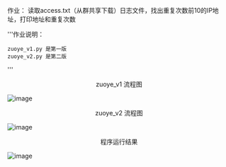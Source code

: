 作业：
    读取access.txt（从群共享下载）日志文件，找出重复次数前10的IP地址，打印地址和重复次数
	
'''作业说明：

    zuoye_v1.py 是第一版
    zuoye_v2.py 是第二版
'''

<center>zuoye_v1 流程图</center >     
                                          
![image](https://github.com/1032231418/python/blob/master/day2/log1.png)

<center>zuoye_v2 流程图</center >               
                                 
![image](https://github.com/1032231418/python/blob/master/day2/log2.png)

<center>程序运行结果</center >  

![image](https://github.com/1032231418/python/blob/master/day2/run.png)